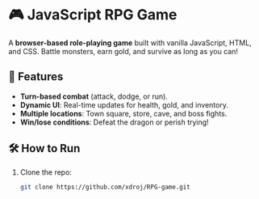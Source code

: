 # 🎮 JavaScript RPG Game  

A **browser-based role-playing game** built with vanilla JavaScript, HTML, and CSS. Battle monsters, earn gold, and survive as long as you can!  

## 🚀 Features  
- **Turn-based combat** (attack, dodge, or run).  
- **Dynamic UI**: Real-time updates for health, gold, and inventory.  
- **Multiple locations**: Town square, store, cave, and boss fights.  
- **Win/lose conditions**: Defeat the dragon or perish trying!  

## 🛠️ How to Run  
1. Clone the repo:  
   ```bash  
   git clone https://github.com/xdroj/RPG-game.git 
